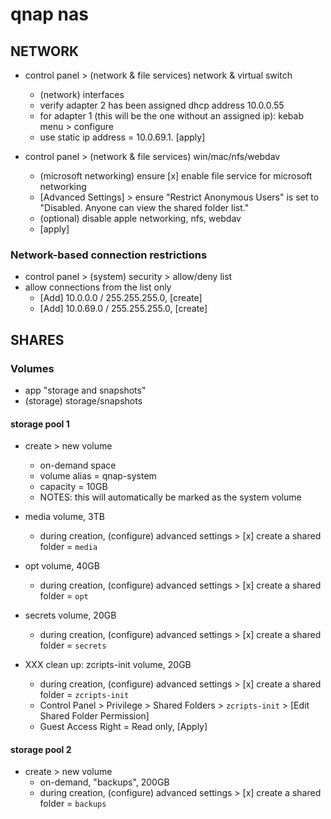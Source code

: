 # qnap nas

## NETWORK

- control panel > (network & file services) network & virtual switch
    - (network) interfaces
    - verify adapter 2 has been assigned dhcp address 10.0.0.55
    - for adapter 1 (this will be the one without an assigned ip): kebab menu > configure
    - use static ip address = 10.0.69.1. [apply]

- control panel > (network & file services) win/mac/nfs/webdav
    - (microsoft networking) ensure [x] enable file service for microsoft networking
    - [Advanced Settings] > ensure "Restrict Anonymous Users" is set to "Disabled. Anyone can view the shared folder list."
    - (optional) disable apple networking, nfs, webdav
    - [apply]

### Network-based connection restrictions

- control panel > (system) security > allow/deny list
- allow connections from the list only
    - [Add] 10.0.0.0 / 255.255.255.0, [create]
    - [Add] 10.0.69.0 / 255.255.255.0, [create]


## SHARES

### Volumes

- app "storage and snapshots"
- (storage) storage/snapshots

#### storage pool 1
- create > new volume
    - on-demand space
    - volume alias = qnap-system
    - capacity = 10GB
    - NOTES: this will automatically be marked as the system volume

- media volume, 3TB
    - during creation, (configure) advanced settings > [x] create a shared folder = `media`
- opt volume, 40GB
    - during creation, (configure) advanced settings > [x] create a shared folder = `opt`
- secrets volume, 20GB
    - during creation, (configure) advanced settings > [x] create a shared folder = `secrets`

- XXX clean up: zcripts-init volume, 20GB
    - during creation, (configure) advanced settings > [x] create a shared folder = `zcripts-init`
    - Control Panel > Privilege > Shared Folders > `zcripts-init` > [Edit Shared Folder Permission]
    - Guest Access Right = Read only, [Apply]

#### storage pool 2
- create > new volume
    - on-demand, "backups", 200GB
    - during creation, (configure) advanced settings > [x] create a shared folder = `backups`
